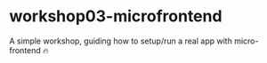 # workshop03-microfrontend
A simple workshop, guiding how to setup/run a real app with micro-frontend 🔥
